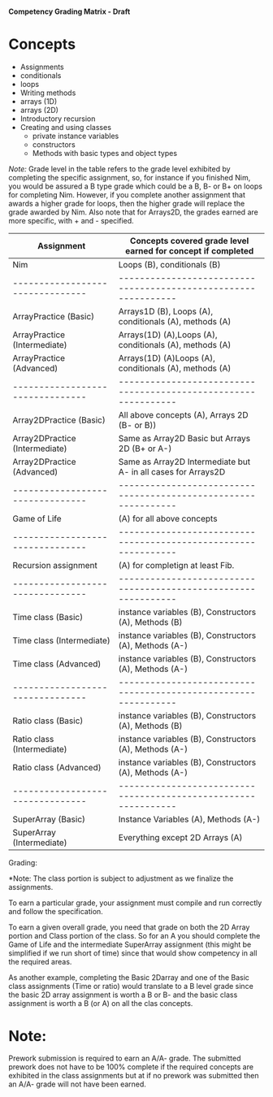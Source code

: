 #### Competency Grading Matrix - Draft

# Concepts
- Assignments
- conditionals
- loops 
- Writing methods
- arrays (1D)
- arrays (2D)
- Introductory recursion 
- Creating and using classes
  - private instance variables
  - constructors
  - Methods with basic types and object types


*Note:* Grade level in the table refers to the grade level exhibited
by completing the specific assignment, so, for instance if you
finished Nim, you would be assured a B type grade which could be a B,
B- or B+ on loops for completing Nim.  However, if you complete another assignment that awards a higher grade for loops, then the higher grade will replace the grade awarded by Nim. Also note that for Arrays2D, the grades earned are more specific, with + and - specified. 


| Assignment                     | Concepts covered grade level earned for concept if completed  |
|--------------------------------|---------------------------------------------------------------|
| Nim                            | Loops (B), conditionals (B)                                   |
|--------------------------------|---------------------------------------------------------------|
| ArrayPractice (Basic)          | Arrays1D (B), Loops (A), conditionals (A), methods (A)        |
| ArrayPractice (Intermediate)   | Arrays(1D) (A),Loops (A), conditionals (A), methods (A)       |
| ArrayPractice (Advanced)       | Arrays(1D) (A)Loops (A), conditionals (A), methods (A)        |
|--------------------------------|---------------------------------------------------------------|
| Array2DPractice (Basic)        | All above concepts (A), Arrays 2D (B- or B))                  |
| Array2DPractice (Intermediate) | Same as Array2D Basic but Arrays 2D (B+ or A-)                |
| Array2DPractice (Advanced)     | Same as Array2D Intermediate but A- in all cases for Arrays2D |
|--------------------------------|---------------------------------------------------------------|
| Game of Life                   | (A) for all above concepts                                    |
|--------------------------------|---------------------------------------------------------------|
| Recursion assignment           | (A) for completign at least Fib.                              |
|--------------------------------|---------------------------------------------------------------|
| Time class (Basic)             | instance variables (B), Constructors (A), Methods (B)         |
| Time class (Intermediate)      | instance variables (B), Constructors (A), Methods (A-)        |
| Time class (Advanced)          | instance variables (B), Constructors (A), Methods (A-)        |
|--------------------------------|---------------------------------------------------------------|
| Ratio class (Basic)             | instance variables (B), Constructors (A), Methods (B)         |
| Ratio class (Intermediate)      | instance variables (B), Constructors (A), Methods (A-)        |
| Ratio class (Advanced)          | instance variables (B), Constructors (A), Methods (A-)        |
|--------------------------------|---------------------------------------------------------------|
| SuperArray (Basic)             | Instance Variables (A), Methods (A-)                          |
| SuperArray (Intermediate)      | Everything except 2D Arrays (A)                                                               |

Grading: 

*Note: The class portion is subject to adjustment as we finalize the assignments. 

To earn a particular grade, your assignment must compile and run correctly and follow the specification. 

To earn a given overall grade, you need that grade on both the 2D Array
portion and Class portion of the class. So for an A you should complete
the Game of Life and the intermediate SuperArray assignment (this
might be simplified if we run short of time) since that would show competency in all the required areas.

As another example, completing the Basic 2Darray and one of the Basic class assignments (Time or ratio) would translate to a B level grade since the basic 2D array assignment is worth a B or B- and the basic class assignment is worth a B (or A) on all the clas concepts. 

# Note: 

Prework submission is required to earn an A/A- grade. The submitted
prework does not have to be 100% complete if the required concepts are
exhibited in the class assignments but at if no prework was submitted
then an A/A- grade will not have been earned.
